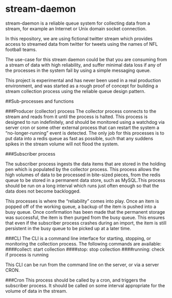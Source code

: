 # stream-daemon

stream-daemon is a reliable queue system for collecting data from a stream, for example an  Internet or Unix domain socket connection.

In this repository, we are using fictional twitter stream which provides access to streamed data from twitter for tweets using the names of NFL football teams. 

The use-case for this stream daemon could be that you are consuming from a stream of data with high reliability, and suffer minimal data loss if any of the processes in the system fail by using a simple messaging queue. 

This project is experimental and has never been used in a real production environment, and was started as a rough proof of concept for building a stream collection process using the reliable queue design pattern.


##Sub-processes and functions

###Producer (collector) process
The collector process connects to the stream and reads from it until the process is halted. This process is designed to run indefinitely, and should be monitored using a watchdog via server cron or some other external process that can restart the system a “no-longer-running” event is detected. The only job for this processes is to put data into a redis queue as fast as possible, such that any suddens spikes in the stream volume will not flood the system. 
 
###Subscriber process

The subscriber process ingests the data items that are stored in the holding pen which is populated by the collector process. This process allows the high volumes of data to be processed in bite-sized pieces, from the redis queue to be stored in a permanent data store, such as MySQL.This process should be run on a long interval which runs just often enough so that the data does not become backlogged.

This processes is where the “reliability” comes into play. Once an item is popped off of the working queue, a backup of the item is pushed into a busy queue. Once confirmation has been made that the permanent storage was successful, the item is then purged from the busy queue. This ensures that even if the subscriber process crashes during an import, the item is still persistent in the busy queue to be picked up at a later time. 

###CLI
The CLI is a command line interface for starting, stopping, or monitoring the collection process. 
The following commands are available:
####collect: 
	start collection
####stop: 
  stop collection
####running: 
  check if process is running

This CLI can be run from the command line on the server, or via a server CRON. 

###Cron
This process should be called by a cron, and triggers the subscriber process. It should be called on some interval appropriate for the volume of data in the stream.
